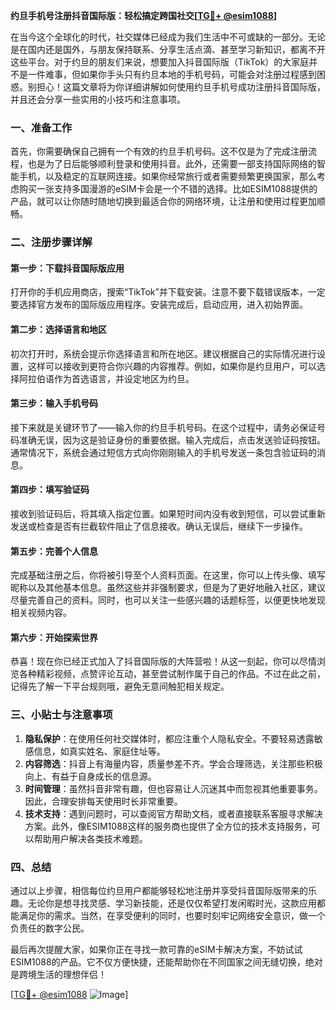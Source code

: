 **约旦手机号注册抖音国际版：轻松搞定跨国社交[[TG💪+ @esim1088](https://t.me/s/esim1088)]**

在当今这个全球化的时代，社交媒体已经成为我们生活中不可或缺的一部分。无论是在国内还是国外，与朋友保持联系、分享生活点滴、甚至学习新知识，都离不开这些平台。对于约旦的朋友们来说，想要加入抖音国际版（TikTok）的大家庭并不是一件难事，但如果你手头只有约旦本地的手机号码，可能会对注册过程感到困惑。别担心！这篇文章将为你详细讲解如何使用约旦手机号成功注册抖音国际版，并且还会分享一些实用的小技巧和注意事项。

### 一、准备工作

首先，你需要确保自己拥有一个有效的约旦手机号码。这不仅是为了完成注册流程，也是为了日后能够顺利登录和使用抖音。此外，还需要一部支持国际网络的智能手机，以及稳定的互联网连接。如果你经常旅行或者需要频繁更换国家，那么考虑购买一张支持多国漫游的eSIM卡会是一个不错的选择。比如ESIM1088提供的产品，就可以让你随时随地切换到最适合你的网络环境，让注册和使用过程更加顺畅。

### 二、注册步骤详解

#### 第一步：下载抖音国际版应用

打开你的手机应用商店，搜索“TikTok”并下载安装。注意不要下载错误版本，一定要选择官方发布的国际版应用程序。安装完成后，启动应用，进入初始界面。

#### 第二步：选择语言和地区

初次打开时，系统会提示你选择语言和所在地区。建议根据自己的实际情况进行设置，这样可以接收到更符合你兴趣的内容推荐。例如，如果你是约旦用户，可以选择阿拉伯语作为首选语言，并设定地区为约旦。

#### 第三步：输入手机号码

接下来就是关键环节了——输入你的约旦手机号码。在这个过程中，请务必保证号码准确无误，因为这是验证身份的重要依据。输入完成后，点击发送验证码按钮。通常情况下，系统会通过短信方式向你刚刚输入的手机号发送一条包含验证码的消息。

#### 第四步：填写验证码

接收到验证码后，将其填入指定位置。如果短时间内没有收到短信，可以尝试重新发送或检查是否有拦截软件阻止了信息接收。确认无误后，继续下一步操作。

#### 第五步：完善个人信息

完成基础注册之后，你将被引导至个人资料页面。在这里，你可以上传头像、填写昵称以及其他基本信息。虽然这些并非强制要求，但是为了更好地融入社区，建议尽量完善自己的资料。同时，也可以关注一些感兴趣的话题标签，以便更快地发现相关视频内容。

#### 第六步：开始探索世界

恭喜！现在你已经正式加入了抖音国际版的大阵营啦！从这一刻起，你可以尽情浏览各种精彩视频，点赞评论互动，甚至尝试制作属于自己的作品。不过在此之前，记得先了解一下平台规则哦，避免无意间触犯相关规定。

### 三、小贴士与注意事项

1. **隐私保护**：在使用任何社交媒体时，都应注重个人隐私安全。不要轻易透露敏感信息，如真实姓名、家庭住址等。
2. **内容筛选**：抖音上有海量内容，质量参差不齐。学会合理筛选，关注那些积极向上、有益于自身成长的信息源。
3. **时间管理**：虽然抖音非常有趣，但也容易让人沉迷其中而忽视其他重要事务。因此，合理安排每天使用时长非常重要。
4. **技术支持**：遇到问题时，可以查阅官方帮助文档，或者直接联系客服寻求解决方案。此外，像ESIM1088这样的服务商也提供了全方位的技术支持服务，可以帮助用户解决各类技术难题。

### 四、总结

通过以上步骤，相信每位约旦用户都能够轻松地注册并享受抖音国际版带来的乐趣。无论你是想寻找灵感、学习新技能，还是仅仅希望打发闲暇时光，这款应用都能满足你的需求。当然，在享受便利的同时，也要时刻牢记网络安全意识，做一个负责任的数字公民。

最后再次提醒大家，如果你正在寻找一款可靠的eSIM卡解决方案，不妨试试ESIM1088的产品。它不仅方便快捷，还能帮助你在不同国家之间无缝切换，绝对是跨境生活的理想伴侣！

[[TG💪+ @esim1088](https://t.me/s/esim1088) ![Image](https://i.postimg.cc/4NQfJmqS/Snipaste-2025-05-13-00-14-12.png)]